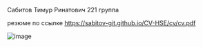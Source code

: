 Сабитов Тимур Ринатович 221 группа

резюме по ссылке https://sabitov-git.github.io/CV-HSE/cv/cv.pdf



![image](https://github.com/sabitov-git/CV-HSE/assets/77730729/db78bf15-e54d-425d-b41e-4700bac3ea5c)
